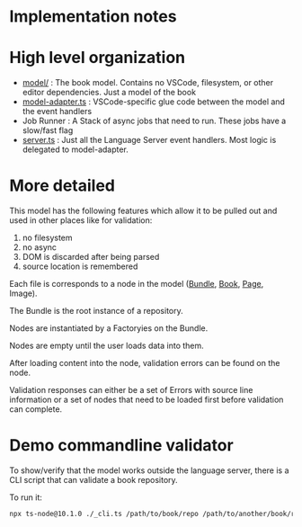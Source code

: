 # Implementation notes

# High level organization

- [model/](./src/model/) : The book model. Contains no VSCode, filesystem, or other editor dependencies. Just a model of the book
- [model-adapter.ts](./src/model-adapter.ts) : VSCode-specific glue code between the model and the event handlers
- Job Runner : A Stack of async jobs that need to run. These jobs have a slow/fast flag
- [server.ts](./src/server.ts) : Just all the Language Server event handlers. Most logic is delegated to model-adapter.


# More detailed

This model has the following features which allow it to be pulled out and used in other places like for validation:

1. no filesystem
1. no async
1. DOM is discarded after being parsed
1. source location is remembered

Each file is corresponds to a node in the model ([Bundle](./model/bundle.ts), [Book](./model/book.ts), [Page](./model/page.ts), Image).

The Bundle is the root instance of a repository.

Nodes are instantiated by a Factoryies on the Bundle.

Nodes are empty until the user loads data into them.

After loading content into the node, validation errors can be found on the node.

Validation responses can either be a set of Errors with source line information or a set of nodes that need to be loaded first before validation can complete.


# Demo commandline validator

To show/verify that the model works outside the language server, there is a CLI script that can validate a book repository.

To run it:

```bash
npx ts-node@10.1.0 ./_cli.ts /path/to/book/repo /path/to/another/book/repo
```
